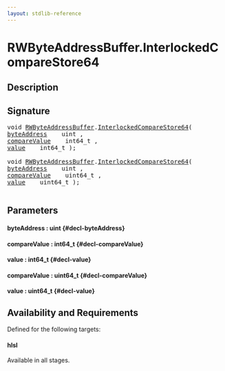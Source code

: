 ```yaml
---
layout: stdlib-reference
---
```


# RWByteAddressBuffer\.InterlockedCompareStore64

## Description





## Signature 

<pre>
void <a href="/stdlib-reference/types/RWByteAddressBuffer/index" class="code_type">RWByteAddressBuffer</a>.<a href="/stdlib-reference/types/RWByteAddressBuffer/InterlockedCompareStore64">InterlockedCompareStore64</a>(
<a href="/stdlib-reference/types/RWByteAddressBuffer/InterlockedCompareStore64#decl-byteAddress" class="code_param">byteAddress</a>    uint ,
<a href="/stdlib-reference/types/RWByteAddressBuffer/InterlockedCompareStore64#decl-compareValue" class="code_param">compareValue</a>    int64_t ,
<a href="/stdlib-reference/types/RWByteAddressBuffer/InterlockedCompareStore64#decl-value" class="code_param">value</a>    int64_t );

void <a href="/stdlib-reference/types/RWByteAddressBuffer/index" class="code_type">RWByteAddressBuffer</a>.<a href="/stdlib-reference/types/RWByteAddressBuffer/InterlockedCompareStore64">InterlockedCompareStore64</a>(
<a href="/stdlib-reference/types/RWByteAddressBuffer/InterlockedCompareStore64#decl-byteAddress" class="code_param">byteAddress</a>    uint ,
<a href="/stdlib-reference/types/RWByteAddressBuffer/InterlockedCompareStore64#decl-compareValue" class="code_param">compareValue</a>    uint64_t ,
<a href="/stdlib-reference/types/RWByteAddressBuffer/InterlockedCompareStore64#decl-value" class="code_param">value</a>    uint64_t );

</pre>

## Parameters

#### byteAddress  : uint {#decl-byteAddress}
#### compareValue  : int64\_t {#decl-compareValue}
#### value  : int64\_t {#decl-value}
#### compareValue  : uint64\_t {#decl-compareValue}
#### value  : uint64\_t {#decl-value}

## Availability and Requirements

Defined for the following targets:

#### hlsl
Available in all stages.



